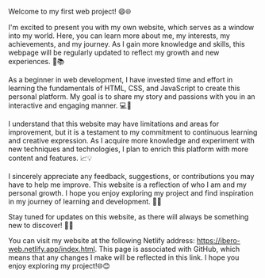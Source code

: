 Welcome to my first web project! 😄🌐

I'm excited to present you with my own website, which serves as a window into my world. Here, you can learn more about me, my interests, my achievements, and my journey. As I gain more knowledge and skills, this webpage will be regularly updated to reflect my growth and new experiences. 🚀📚

As a beginner in web development, I have invested time and effort in learning the fundamentals of HTML, CSS, and JavaScript to create this personal platform. My goal is to share my story and passions with you in an interactive and engaging manner. 💻🎨

I understand that this website may have limitations and areas for improvement, but it is a testament to my commitment to continuous learning and creative expression. As I acquire more knowledge and experiment with new techniques and technologies, I plan to enrich this platform with more content and features. 📈💡

I sincerely appreciate any feedback, suggestions, or contributions you may have to help me improve. This website is a reflection of who I am and my personal growth. I hope you enjoy exploring my project and find inspiration in my journey of learning and development. 🙏✨

Stay tuned for updates on this website, as there will always be something new to discover! 🌟🔔

You can visit my website at the following Netlify address: https://ibero-web.netlify.app/index.html. This page is associated with GitHub, which means that any changes I make will be reflected in this link. I hope you enjoy exploring my project!🌐😊

